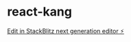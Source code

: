 # react-kang

[Edit in StackBlitz next generation editor ⚡️](https://stackblitz.com/~/github.com/Brandon-Abundis/react-kang)